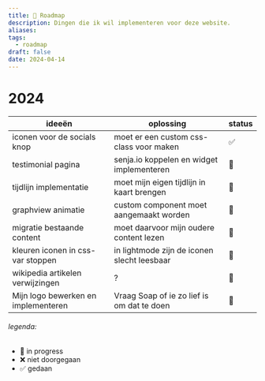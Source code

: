 ```yaml
---
title: 🎯 Roadmap
description: Dingen die ik wil implementeren voor deze website.
aliases: 
tags:
  - roadmap
draft: false
date: 2024-04-14
---
```

# 2024

| ideeën                              | oplossing                                   | status |
| ----------------------------------- | ------------------------------------------- | ------ |
| iconen voor de socials knop         | moet er een custom css-class voor maken     | ✅      |
| testimonial pagina                  | senja.io koppelen en widget implementeren   | 🔁     |
| tijdlijn implementatie              | moet mijn eigen tijdlijn in kaart brengen   | 🔁     |
| graphview animatie                  | custom component moet aangemaakt worden     | 🔁     |
| migratie bestaande content          | moet daarvoor mijn oudere content lezen     | 🔁     |
| kleuren iconen in css-var stoppen   | in lightmode zijn de iconen slecht leesbaar | 🔁     |
| wikipedia artikelen verwijzingen    | ?                                           | 🔁     |
| Mijn logo bewerken en implementeren | Vraag Soap of ie zo lief is om dat te doen  | 🔁     |
###### legenda:
- 🔁 in progress
- ❌ niet doorgegaan
- ✅ gedaan